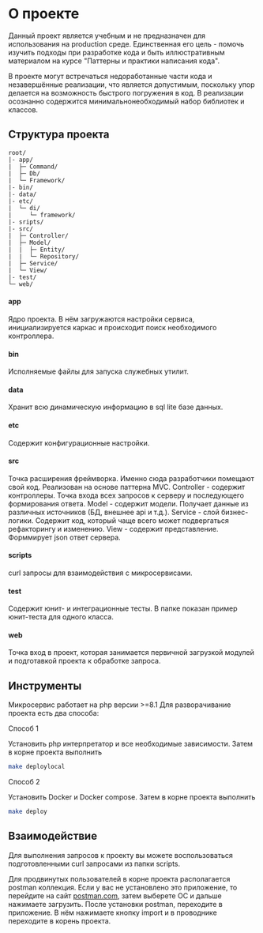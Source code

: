 О проекте
=========

Данный проект является учебным и не предназначен для использования на production среде.
Единственная его цель - помочь изучить подходы при разработке кода и быть иллюстративным материалом
на курсе "Паттерны и практики написания кода".

В проекте могут встречаться недоработанные части кода и незавершённые реализации, что является допустимым,
поскольку упор делается на возможность быстрого погружения в код. В реализации осознанно содержится
минимальнонеобходимый набор библиотек и классов.


Структура проекта
-----------------

```
root/
|- app/
|  ├─ Command/
|  ├─ Db/
|  └─ Framework/
|- bin/
|- data/
|- etc/
|  └─ di/
|     └─ framework/
|- sripts/
|- src/
|  ├─ Controller/
|  ├─ Model/
|  |  ├─ Entity/
|  |  └─ Repository/
|  ├─ Service/
|  └─ View/
|- test/
└─ web/
```

#### app
Ядро проекта. В нём загружаются настройки сервиса, инициализируется каркас и происходит поиск необходимого контроллера. 

#### bin
Исполняемые файлы для запуска служебных утилит.

#### data
Хранит всю динамическую информацию в sql lite базе данных. 

#### etc
Содержит конфигурационные настройки.

#### src
Точка расширения фреймворка. Именно сюда разработчики помещают свой код. Реализован на основе паттерна MVC.
Controller - содержит контроллеры. Точка входа всех запросов к серверу и последующего формирования ответа.
Model - содержит модели. Получает данные из различных источников (БД, внешнее api и т.д.).
Service - слой бизнес-логики. Содержит код, который чаще всего может подвергаться рефакторингу и изменению.
View - содержит представление. Форммирует json ответ сервера.

#### scripts
curl запросы для взаимодействия с микросервисами.

#### test
Содержит юнит- и интеграционные тесты.
В папке показан пример юнит-теста для одного класса.

#### web
Точка вход в проект, которая занимается первичной загрузкой модулей и подготавкой проекта к обработке запроса.


Инструменты
-----------

Микросервис работает на php версии >=8.1
Для разворачивание проекта есть два способа: 

Способ 1

Установить php интерпретатор и все необходимые зависимости. Затем в корне проекта выполнить
```bash
make deploylocal
```

Способ 2

Установить Docker и Docker compose. Затем в корне проекта выполнить
```bash
make deploy
```


Взаимодействие
--------------

Для выполнения запросов к проекту вы можете воспользоваться подготовленными curl запросами из папки scripts.

Для продвинутых пользователей в корне проекта располагается postman коллекция.
Если у вас не установлено это приложение, то перейдите на сайт [postman.com](https://www.postman.com/),
затем выберете ОС и дальше нажимаете загрузить. 
После установки postman, переходите в приложение. В нём нажимаете кнопку import и в проводнике переходите в корень проекта.
